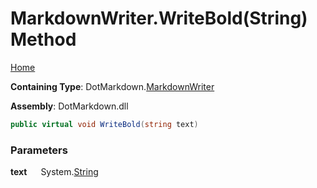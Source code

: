 # MarkdownWriter\.WriteBold\(String\) Method

[Home](../../../README.md)

**Containing Type**: DotMarkdown\.[MarkdownWriter](../README.md)

**Assembly**: DotMarkdown\.dll

```csharp
public virtual void WriteBold(string text)
```

### Parameters

**text** &emsp; System\.[String](https://docs.microsoft.com/en-us/dotnet/api/system.string)
